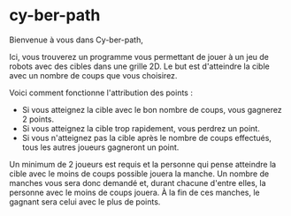 # cy-ber-path

Bienvenue à vous dans Cy-ber-path,

Ici, vous trouverez un programme vous permettant de jouer à un jeu de robots avec des cibles dans une grille 2D. Le but est d'atteindre la cible avec un nombre de coups que vous choisirez.

Voici comment fonctionne l'attribution des points :

- Si vous atteignez la cible avec le bon nombre de coups, vous gagnerez 2 points.
- Si vous atteignez la cible trop rapidement, vous perdrez un point.
- Si vous n'atteignez pas la cible après le nombre de coups effectués, tous les autres joueurs gagneront un point.
  
Un minimum de 2 joueurs est requis et la personne qui pense atteindre la cible avec le moins de coups possible jouera la manche. Un nombre de manches vous sera donc demandé et, durant chacune d'entre elles, la personne avec le moins de coups jouera. À la fin de ces manches, le gagnant sera celui avec le plus de points.
